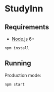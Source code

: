 # StudyInn

## Requirements

- [Node.js](https://nodejs.org/en/) 6+

```shell
npm install
```


## Running

Production mode:

```shell
npm start
```
